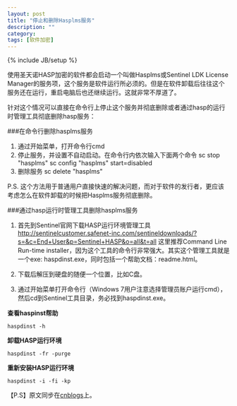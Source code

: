```yaml
---
layout: post
title: "停止和删除Hasplms服务"
description: ""
category: 
tags: [软件加密]
---
```

{% include JB/setup %}

使用圣天诺HASP加密的软件都会启动一个叫做Hasplms或Sentinel LDK License Manager的服务项，这个服务是软件运行所必须的。但是在软件卸载后往往这个服务还在运行，重启电脑后也还继续运行。这就非常不厚道了。

针对这个情况可以直接在命令行上停止这个服务并彻底删除或者通过hasp的运行时管理工具彻底删除hasp服务：

###在命令行删除hasplms服务

1. 通过开始菜单，打开命令行cmd
2. 停止服务，并设置不自动启动。在命令行内依次输入下面两个命令
		sc stop "hasplms"
		sc config "hasplms" start=disabled
3. 删除服务
		sc delete "hasplms"

P.S. 这个方法用于普通用户直接快速的解决问题，而对于软件的发行者，更应该考虑怎么在软件卸载的时候把Hasplms服务彻底删除。

###通过hasp运行时管理工具删除hasplms服务

1. 首先到Sentinel官网下载HASP运行环境管理工具
http://sentinelcustomer.safenet-inc.com/sentineldownloads/?s=&c=End+User&p=Sentinel+HASP&o=all&t=all
这里推荐Command Line Run-time installer，因为这个工具的命令行非常强大。其实这个管理工具就是一个exe: haspdinst.exe，同时包括一个帮助文档：readme.html。

2. 下载后解压到硬盘的随便一个位置，比如C盘。

3. 通过开始菜单打开命令行（Windows 7用户注意选择管理员账户运行cmd），然后cd到Sentinel工具目录，务必找到haspdinst.exe。

**查看haspinst帮助**

	haspdinst -h

**卸载HASP运行环境**
	
	haspdinst -fr -purge

**重新安装HASP运行环境**
	
	haspdinst -i -fi -kp


【P.S】原文同步在[cnblogs](http://www.cnblogs.com/ingvar/p/3663246.html)上。
